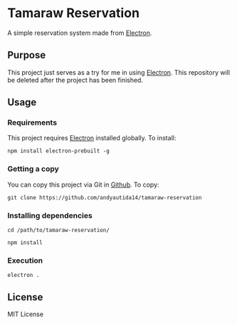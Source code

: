 # Tamaraw Reservation
A simple reservation system made from [Electron](https://www.electron.atom.io).

## Purpose
This project just serves as a try for me in using [Electron](https://www.electron.atom.io). This repository will be deleted after the project has been finished.

## Usage
### Requirements
This project requires [Electron](https://www.electron.atom.io) installed globally. To install:
```
npm install electron-prebuilt -g
```

### Getting a copy
You can copy this project via Git in [Github](https://github.com/andyautida14/tamaraw-reservation). To copy:
```
git clone https://github.com/andyautida14/tamaraw-reservation
```

### Installing dependencies
```
cd /path/to/tamaraw-reservation/

npm install
```

### Execution
```
electron .
```

## License
MIT License